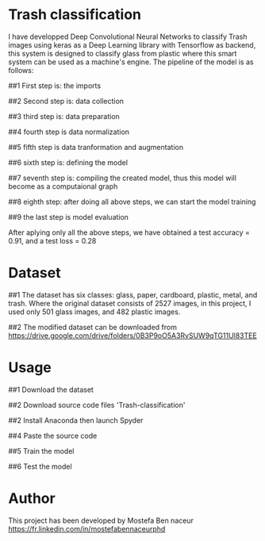 # Trash classification

I have developped Deep Convolutional Neural Networks to classify Trash images using keras as a Deep Learning library with Tensorflow as backend, this system is designed to classify glass from plastic where this smart system can be used as a machine's engine.  The pipeline of the model is as follows:

##1 First step is: the imports

##2 Second step is: data collection

##3 third step is: data preparation

##4 fourth step is data normalization

##5 fifth step is data tranformation and augmentation

##6 sixth step is: defining the model

##7 seventh step is: compiling the created model, thus this model will become as a computaional graph

##8 eighth step: after doing all above steps, we can start the model training

##9 the last step is model evaluation

After aplying only all the above steps, we have obtained a test accuracy = 0.91, and a test loss = 0.28

# Dataset

##1 The dataset has six classes: glass, paper, cardboard, plastic, metal, and trash. Where the original dataset consists of 2527 images, in this project, I used only 501 glass images, and 482 plastic images.

##2 The modified dataset can be downloaded from https://drive.google.com/drive/folders/0B3P9oO5A3RvSUW9qTG11Ul83TEE

# Usage

##1 Download the dataset

##2 Download source code files 'Trash-classification'

##2 Install Anaconda then launch Spyder

##4 Paste the source code

##5 Train the model

##6 Test the model


# Author

This project has been developed by Mostefa Ben naceur https://fr.linkedin.com/in/mostefabennaceurphd
